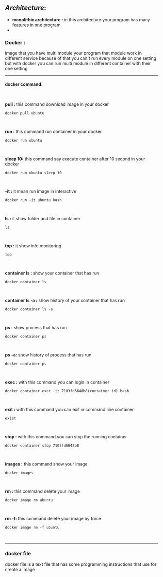 ## *Architecture*:

* **monolithic architecture :** in this architecture your program has many features in one program
* 


### Docker :
image that you have multi module your program that module work in different service because of that you can't run every module on one setting but with docker you can run multi module in different container with their one setting 

---
#### docker command:

</br>

**pull :** this command download image in your docker 
```
docker pull ubuntu
```
</br>

**run :** this command run container in your docker 
```
docker run ubuntu
```
</br>

**sleep 10:** this command say execute container after 10 second in your docker 
```
docker run ubuntu sleep 10
```
</br>

**-it :** it mean run image in interactive
```
docker run -it ubuntu bash
```
</br>

**ls :** it show folder and file in container
```
ls 
```

</br>

**top :** it show info monitoring
```
top
```

</br>

**container ls :** show your container that has run
```
docker container ls
```

</br>

**container ls -a :** show history of your container that has run
```
docker container ls -a
```

</br>

**ps :** show process that has run
```
docker container ps
```

</br>

**ps -a:** show history of process that has run
```
docker container ps
```

</br>

**exec :** with this command you can login in container
```
docker container exec -it 7103fd6648b8(container id) bash
```

</br>

**exit :** with this command you can exit in command line container
```
exist
```

</br>

**stop :** with this command you can stop the running container 
```
docker container stop 7103fd6648b8
```

</br>

**images :** this command show your image
```
docker images
```

</br>

**rm :** this command delete your image
```
docker image rm ubuntu
```

</br>

**rm -f:** this command delete your image by force
```
docker image rm -f ubuntu
```

</br>

---

### docker file
docker file is a text file that has some programming instructions that use for create a image